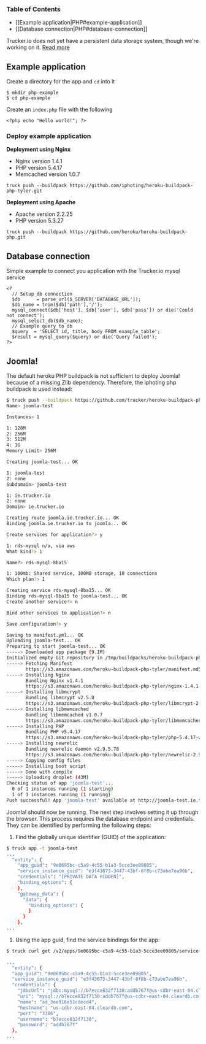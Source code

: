 ### Table of Contents

* [[Example application|PHP#example-application]]
* [[Database connection|PHP#database-connection]]

Trucker.io does not yet have a persistent data storage system, though we're working on it.
[Read more](Limitations#persistent-data-storage)

## Example application

Create a directory for the app and `cd` into it

```
$ mkdir php-example
$ cd php-example
```

Create an `index.php` file with the following

```
<?php echo "Hello world!"; ?>
```

### Deploy example application

**Deployment using Nginx**

* Nginx version 1.4.1
* PHP version 5.4.17
* Memcached version 1.0.7

```
truck push --buildpack https://github.com/iphoting/heroku-buildpack-php-tyler.git
```

**Deployment using Apache**

* Apache version 2.2.25
* PHP version 5.3.27

```
truck push --buildpack https://github.com/heroku/heroku-buildpack-php.git
```

## Database connection

Simple example to connect you application with the Trucker.io mysql service

```
<?
  // Setup db connection
  $db      = parse_url($_SERVER['DATABASE_URL']);
  $db_name = trim($db['path'],'/');
  mysql_connect($db['host'], $db['user'], $db['pass']) or die('Could not connect');
  mysql_select_db($db_name);
  // Example query to db
  $query  = 'SELECT id, title, body FROM example_table';
  $result = mysql_query($query) or die('Query failed');
?>
```

## Joomla!
The default heroku PHP buildpack is not sufficient to deploy Joomla! because of a missing Zlib dependency. Therefore, the iphoting php buildpack is used instead:

```bash
$ truck push --buildpack https://github.com/trucker/heroku-buildpack-php-tyler.git
Name> joomla-test

Instances> 1

1: 128M
2: 256M
3: 512M
4: 1G
Memory Limit> 256M

Creating joomla-test... OK

1: joomla-test
2: none
Subdomain> joomla-test

1: ie.trucker.io
2: none
Domain> ie.trucker.io

Creating route joomla.ie.trucker.io... OK
Binding joomla.ie.trucker.io to joomla... OK

Create services for application?> y

1: rds-mysql n/a, via aws
What kind?> 1

Name?> rds-mysql-8ba15

1: 100mb: Shared service, 100MB storage, 10 connections
Which plan?> 1

Creating service rds-mysql-8ba15... OK
Binding rds-mysql-8ba15 to joomla-test... OK
Create another service?> n

Bind other services to application?> n

Save configuration?> y

Saving to manifest.yml... OK
Uploading joomla-test... OK
Preparing to start joomla-test... OK
-----> Downloaded app package (9.1M)
Initialized empty Git repository in /tmp/buildpacks/heroku-buildpack-php-tyler.git/.git/
-----> Fetching Manifest
       https://s3.amazonaws.com/heroku-buildpack-php-tyler/manifest.md5sum
-----> Installing Nginx
       Bundling Nginx v1.4.1
       https://s3.amazonaws.com/heroku-buildpack-php-tyler/nginx-1.4.1-heroku.tar.gz
-----> Installing libmcrypt
       Bundling libmcrypt v2.5.8
       https://s3.amazonaws.com/heroku-buildpack-php-tyler/libmcrypt-2.5.8.tar.gz
-----> Installing libmemcached
       Bundling libmemcached v1.0.7
       https://s3.amazonaws.com/heroku-buildpack-php-tyler/libmemcached-1.0.7.tar.gz
-----> Installing PHP
       Bundling PHP v5.4.17
       https://s3.amazonaws.com/heroku-buildpack-php-tyler/php-5.4.17-with-fpm-heroku.tar.gz
-----> Installing newrelic
       Bundling newrelic daemon v2.9.5.78
       https://s3.amazonaws.com/heroku-buildpack-php-tyler/newrelic-2.9.5.78-heroku.tar.gz
-----> Copying config files
-----> Installing boot script
-----> Done with compile
-----> Uploading droplet (43M)
Checking status of app 'joomla-test'...
  0 of 1 instances running (1 starting)
  1 of 1 instances running (1 running)
Push successful! App 'joomla-test' available at http://joomla-test.ie.trucker.io
```

Joomla! should now be running. The next step involves setting it up through the browser. This process requires the database endpoint and credentials. They can be identified by performing the following steps:

1. Find the globally unique identifier (GUID) of the application:
```bash
$ truck app -t joomla-test
...
  "entity": {
    "app_guid": "9e0695bc-c5a9-4c55-b1a3-5cce3ee09805",
    "service_instance_guid": "e3f43673-3447-43bf-8f8b-c73abe7ea96b",
    "credentials": "[PRIVATE DATA HIDDEN]",
    "binding_options": {
    },
    "gateway_data": {
      "data": {
        "binding_options": {
        }
      }
    },
...
```
1. Using the app guid, find the service bindings for the app:
```bash
$ truck curl get /v2/apps/9e0695bc-c5a9-4c55-b1a3-5cce3ee09805/service-bindings

...
  "entity": {
  "app_guid": "9e0695bc-c5a9-4c55-b1a3-5cce3ee09805",
  "service_instance_guid": "e3f43673-3447-43bf-8f8b-c73abe7ea96b",
  "credentials": {
    "jdbcUrl": "jdbc:mysql://b7ecce832f7130:addb767f@us-cdbr-east-04.cleardb.com:3306/ad_3ee916e51cdecd4",
    "uri": "mysql://b7ecce832f7130:addb767f@us-cdbr-east-04.cleardb.com:3306/ad_3ee916e51cdecd4?reconnect=true",
    "name": "ad_3ee916e51cdecd4",
    "hostname": "us-cdbr-east-04.cleardb.com",
    "port": "3306",
    "username": "b7ecce832f7130",
    "password": "addb767f"
  },
...        
```

